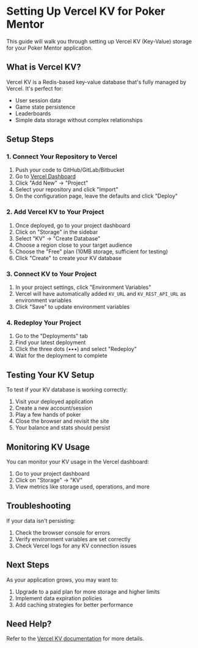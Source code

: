# Setting Up Vercel KV for Poker Mentor

This guide will walk you through setting up Vercel KV (Key-Value) storage for your Poker Mentor application.

## What is Vercel KV?

Vercel KV is a Redis-based key-value database that's fully managed by Vercel. It's perfect for:

- User session data
- Game state persistence
- Leaderboards
- Simple data storage without complex relationships

## Setup Steps

### 1. Connect Your Repository to Vercel

1. Push your code to GitHub/GitLab/Bitbucket
2. Go to [Vercel Dashboard](https://vercel.com/dashboard)
3. Click "Add New" → "Project"
4. Select your repository and click "Import"
5. On the configuration page, leave the defaults and click "Deploy"

### 2. Add Vercel KV to Your Project

1. Once deployed, go to your project dashboard
2. Click on "Storage" in the sidebar
3. Select "KV" → "Create Database"
4. Choose a region close to your target audience
5. Choose the "Free" plan (10MB storage, sufficient for testing)
6. Click "Create" to create your KV database

### 3. Connect KV to Your Project

1. In your project settings, click "Environment Variables"
2. Vercel will have automatically added `KV_URL` and `KV_REST_API_URL` as environment variables
3. Click "Save" to update environment variables

### 4. Redeploy Your Project

1. Go to the "Deployments" tab
2. Find your latest deployment
3. Click the three dots (•••) and select "Redeploy"
4. Wait for the deployment to complete

## Testing Your KV Setup

To test if your KV database is working correctly:

1. Visit your deployed application
2. Create a new account/session
3. Play a few hands of poker
4. Close the browser and revisit the site
5. Your balance and stats should persist

## Monitoring KV Usage

You can monitor your KV usage in the Vercel dashboard:

1. Go to your project dashboard
2. Click on "Storage" → "KV"
3. View metrics like storage used, operations, and more

## Troubleshooting

If your data isn't persisting:

1. Check the browser console for errors
2. Verify environment variables are set correctly
3. Check Vercel logs for any KV connection issues

## Next Steps

As your application grows, you may want to:

1. Upgrade to a paid plan for more storage and higher limits
2. Implement data expiration policies
3. Add caching strategies for better performance

## Need Help?

Refer to the [Vercel KV documentation](https://vercel.com/docs/storage/vercel-kv) for more details.
